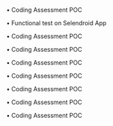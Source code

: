 •	Coding Assessment POC

• Functional test on Selendroid App

•	Coding Assessment POC

•	Coding Assessment POC

•	Coding Assessment POC

•	Coding Assessment POC

•	Coding Assessment POC

•	Coding Assessment POC

•	Coding Assessment POC
